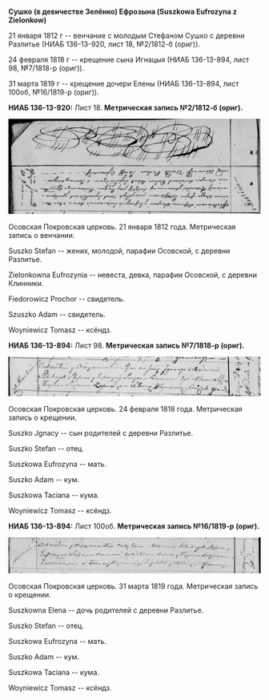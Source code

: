 **Сушко (в девичестве Зелёнко) Ефрозына (Suszkowa Eufrozyna z
Zielonkow)**

21 января 1812 г -- венчание с молодым Стефаном Сушко с деревни Разлитье
(НИАБ 136-13-920, лист 18, №2/1812-б (ориг)).

24 февраля 1818 г -- крещение сына Игнацыя (НИАБ 136-13-894, лист 98,
№7/1818-р (ориг)).

31 марта 1819 г -- крещение дочери Елены (НИАБ 136-13-894, лист 100об,
№16/1819-р (ориг)).

**НИАБ 136-13-920:** Лист 18. **Метрическая запись №2/1812-б (ориг).**

![](./media/474d8bf241d5f853c9c6b5642d3d7e103343c554.png)

Осовская Покровская церковь. 21 января 1812 года. Метрическая запись о
венчании.

Suszko Stefan -- жених, молодой, парафии Осовской, с деревни Разлитье.

Zielonkowna Eufrozynia -- невеста, девка, парафии Осовской, с деревни
Клинники.

Fiedorowicz Prochor -- свидетель.

Szuszko Adam -- свидетель.

Woyniewicz Tomasz -- ксёндз.

**НИАБ 136-13-894:** Лист 98. **Метрическая запись №7/1818-р (ориг).**

![](./media/0968f20a3e484c144e17004fe22e9b0cd39dd40f.png)

Осовская Покровская церковь. 24 февраля 1818 года. Метрическая запись о
крещении.

Suszko Jgnacy -- сын родителей с деревни Разлитье.

Suszko Stefan -- отец.

Suszkowa Eufrozyna -- мать.

Suszko Adam -- кум.

Suszkowa Taciana -- кума.

Woyniewicz Tomasz -- ксёндз.

**НИАБ 136-13-894:** Лист 100об. **Метрическая запись №16/1819-р
(ориг).**

![](./media/f96a828cee098779b272451e1ffacb93d5878a16.png)

Осовская Покровская церковь. 31 марта 1819 года. Метрическая запись о
крещении.

Suszkowna Elena -- дочь родителей с деревни Разлитье.

Suszko Stefan -- отец.

Suszkowa Eufrozyna -- мать.

Suszko Adam -- кум.

Suszkowa Taciana -- кума.

Woyniewicz Tomasz -- ксёндз.

